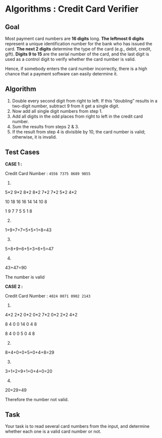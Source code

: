 <!DOCTYPE html>
<html>

<head>
  <meta charset="utf-8">
  <meta name="viewport" content="width=device-width, initial-scale=1.0">
  <link rel="stylesheet" href="https://stackedit.io/style.css" />
</head>

<body class="stackedit">
  <div class="stackedit__html"><h1 id="algorithms--credit-card-verifier">Algorithms : Credit Card Verifier</h1>
<h2 id="goal">Goal</h2>
<p>Most payment card numbers are <strong>16 digits</strong> long. <strong>The leftmost 6 digits</strong> represent a unique identification number for the bank who has issued the card. <strong>The next 2 digits</strong> determine the type of the card (e.g., debit, credit, gift). <strong>Digits 9 to 15</strong> are the serial number of the card, and the last digit is used as a control digit to verify whether the card number is valid.</p>
<p>Hence, if somebody enters the card number incorrectly, there is a high chance that a payment software can easily determine it.</p>
<h2 id="algorithm">Algorithm</h2>
<ol>
<li>Double every second digit from right to left. If this “doubling” results in a two-digit number, subtract 9 from it get a single digit.</li>
<li>Now add all single digit numbers from step 1.</li>
<li>Add all digits in the odd places from right to left in the credit card number.</li>
<li>Sum the results from steps 2 &amp; 3.</li>
<li>If the result from step 4 is divisible by 10, the card number is valid; otherwise, it is invalid.</li>
</ol>
<h2 id="test-cases">Test Cases</h2>
<p><strong>CASE 1 :</strong></p>
<p>Credit Card Number : <code>4556 7375 8689 9855</code></p>
<ol>
<li></li>
</ol>
<p>5*2 9*2 8*2 8*2 7*2 7*2 5*2 4*2</p>
<p>10 18 16 16 14 14 10 8</p>
<p>1 9 7 7 5 5 1 8</p>
<ol start="2">
<li></li>
</ol>
<p>1+9+7+7+5+5+1+8=43</p>
<ol start="3">
<li></li>
</ol>
<p>5+8+9+6+5+3+6+5=47</p>
<ol start="4">
<li></li>
</ol>
<p>43+47=90</p>
<p>The number is valid</p>
<p><strong>CASE 2 :</strong></p>
<p>Credit Card Number : <code>4024 0071 0902 2143</code></p>
<ol>
<li></li>
</ol>
<p>4*2 2*2 0*2 0*2 7*2 0*2 2*2 4*2</p>
<p>8 4 0 0 14 0 4 8</p>
<p>8 4 0 0 5 0 4 8</p>
<ol start="2">
<li></li>
</ol>
<p>8+4+0+0+5+0+4+8=29</p>
<ol start="3">
<li></li>
</ol>
<p>3+1+2+9+1+0+4+0=20</p>
<ol start="4">
<li></li>
</ol>
<p>20+29=49</p>
<p>Therefore the number not valid.</p>
<h2 id="task">Task</h2>
<p>Your task is to read several card numbers from the input, and determine whether each one is a valid card number or not.</p>
</div>
</body>

</html>
